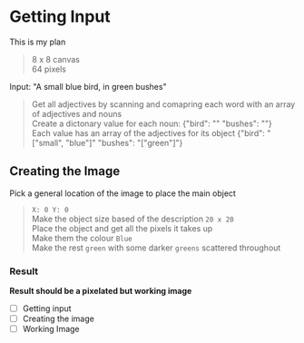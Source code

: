 # Getting Input

This is my plan
> 8 x 8 canvas  
> 64 pixels

Input: "A small blue bird, in green bushes"  
> Get all adjectives by scanning and comapring each word with an array of adjectives and nouns  
> Create a dictonary value for each noun: {"bird": "" "bushes": ""}  
> Each value has an array of the adjectives for its object {"bird": "["small", "blue"]" "bushes": "["green"]"}  

## Creating the Image

Pick a general location of the image to place the main object
> `X: 0 Y: 0`  
> Make the object size based of the description `20 x 20`  
> Place the object and get all the pixels it takes up  
> Make them the colour `Blue`  
> Make the rest `green` with some darker `greens` scattered throughout  

### Result

**Result should be a pixelated but working image**

- [ ] Getting input
- [ ] Creating the image
- [ ] Working Image
